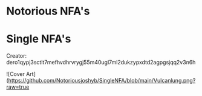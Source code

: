 # Notorious NFA's

# Single NFA's


Creator: dero1qypj3sctlt7mefhvdhrvrygj55m40ugl7ml2dukzypxdtd2agpgsjqq2v3n6h

![Cover Art](https://github.com/Notoriousjoshyb/SingleNFA/blob/main/Vulcanlung.png?raw=true
